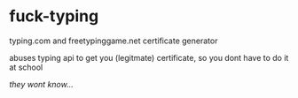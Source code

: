 # fuck-typing
typing.com and freetypinggame.net certificate generator

abuses typing api to get you (legitmate) certificate, so you dont have to do it at school

*they wont know...*
